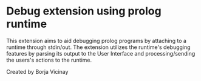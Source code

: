 # Debug extension using prolog runtime

This extension aims to aid debugging prolog programs by attaching to a runtime through stdin/out. The extension utilizes the runtime's debugging features by parsing its output to the User Interface and processing/sending the users's actions to the runtime.

Created by Borja Vicinay
